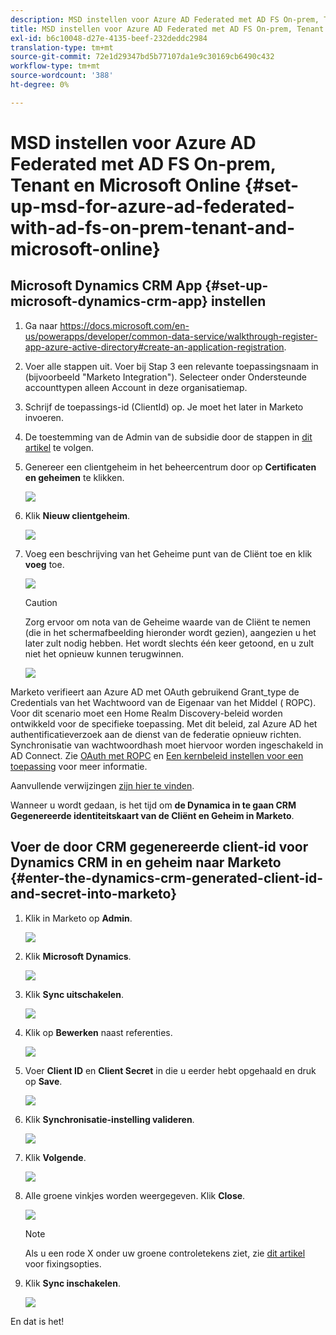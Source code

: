 ```yaml
---
description: MSD instellen voor Azure AD Federated met AD FS On-prem, Tenant en Microsoft Online - Marketo Docs - Productdocumentatie
title: MSD instellen voor Azure AD Federated met AD FS On-prem, Tenant en Microsoft Online
exl-id: b6c10048-d27e-4135-beef-232deddc2984
translation-type: tm+mt
source-git-commit: 72e1d29347bd5b77107da1e9c30169cb6490c432
workflow-type: tm+mt
source-wordcount: '388'
ht-degree: 0%

---
```


# MSD instellen voor Azure AD Federated met AD FS On-prem, Tenant en Microsoft Online {#set-up-msd-for-azure-ad-federated-with-ad-fs-on-prem-tenant-and-microsoft-online}

## Microsoft Dynamics CRM App {#set-up-microsoft-dynamics-crm-app} instellen

1. Ga naar https://docs.microsoft.com/en-us/powerapps/developer/common-data-service/walkthrough-register-app-azure-active-directory#create-an-application-registration.

1. Voer alle stappen uit. Voer bij Stap 3 een relevante toepassingsnaam in (bijvoorbeeld &quot;Marketo Integration&quot;). Selecteer onder Ondersteunde accounttypen alleen Account in deze organisatiemap.

1. Schrijf de toepassings-id (ClientId) op. Je moet het later in Marketo invoeren.

1. De toestemming van de Admin van de subsidie door de stappen in [dit artikel](/help/marketo/product-docs/crm-sync/microsoft-dynamics-sync/sync-setup/set-up-oauth-authentication-for-dynamics/grant-consent-for-client-id-and-app-registration.md) te volgen.

1. Genereer een clientgeheim in het beheercentrum door op **Certificaten en geheimen** te klikken.

   ![](assets/set-up-msd-for-azure-ad-federated-1.png)

1. Klik **Nieuw clientgeheim**.

   ![](assets/set-up-msd-for-azure-ad-federated-2.png)

1. Voeg een beschrijving van het Geheime punt van de Cliënt toe en klik **voeg** toe.

   ![](assets/set-up-msd-for-azure-ad-federated-3.png)

   >[!CAUTION]
   >
   >Zorg ervoor om nota van de Geheime waarde van de Cliënt te nemen (die in het schermafbeelding hieronder wordt gezien), aangezien u het later zult nodig hebben. Het wordt slechts één keer getoond, en u zult niet het opnieuw kunnen terugwinnen.

   ![](assets/set-up-msd-for-azure-ad-federated-4.png)

Marketo verifieert aan Azure AD met OAuth gebruikend Grant_type de Credentials van het Wachtwoord van de Eigenaar van het Middel ( ROPC). Voor dit scenario moet een Home Realm Discovery-beleid worden ontwikkeld voor de specifieke toepassing. Met dit beleid, zal Azure AD het authentificatieverzoek aan de dienst van de federatie opnieuw richten. Synchronisatie van wachtwoordhash moet hiervoor worden ingeschakeld in AD Connect. Zie [OAuth met ROPC](https://docs.microsoft.com/en-us/azure/active-directory/develop/v2-oauth-ropc) en [Een kernbeleid instellen voor een toepassing](https://docs.microsoft.com/en-us/azure/active-directory/manage-apps/configure-authentication-for-federated-users-portal#example-set-an-hrd-policy-for-an-application) voor meer informatie.

Aanvullende verwijzingen [zijn hier te vinden](https://docs.microsoft.com/en-us/azure/active-directory/reports-monitoring/concept-all-sign-ins#:~:text=Interactive%20user%20sign%2Dins%20are,as%20the%20Microsoft%20Authenticator%20app.&amp;text=This%20report%20also%20include%20federated,are%20federated%20to%20Azure%20AD.).

Wanneer u wordt gedaan, is het tijd om **de Dynamica in te gaan CRM Gegenereerde identiteitskaart van de Cliënt en Geheim in Marketo**.

## Voer de door CRM gegenereerde client-id voor Dynamics CRM in en geheim naar Marketo {#enter-the-dynamics-crm-generated-client-id-and-secret-into-marketo}

1. Klik in Marketo op **Admin**.

   ![](assets/set-up-msd-for-azure-ad-federated-5.png)

1. Klik **Microsoft Dynamics**.

   ![](assets/set-up-msd-for-azure-ad-federated-6.png)

1. Klik **Sync uitschakelen**.

   ![](assets/set-up-msd-for-azure-ad-federated-7.png)

1. Klik op **Bewerken** naast referenties.

   ![](assets/set-up-msd-for-azure-ad-federated-8.png)

1. Voer **Client ID** en **Client Secret** in die u eerder hebt opgehaald en druk op **Save**.

   ![](assets/set-up-msd-for-azure-ad-federated-9.png)

1. Klik **Synchronisatie-instelling valideren**.

   ![](assets/set-up-msd-for-azure-ad-federated-10.png)

1. Klik **Volgende**.

   ![](assets/set-up-msd-for-azure-ad-federated-11.png)

1. Alle groene vinkjes worden weergegeven. Klik **Close**.

   ![](assets/set-up-msd-for-azure-ad-federated-12.png)

   >[!NOTE]
   >
   >Als u een rode X onder uw groene controletekens ziet, zie [dit artikel](/help/marketo/product-docs/crm-sync/microsoft-dynamics-sync/sync-setup/validate-microsoft-dynamics-sync/fix-dynamics-validation-sync-issues.md) voor fixingsopties.

1. Klik **Sync inschakelen**.

   ![](assets/set-up-msd-for-azure-ad-federated-13.png)

En dat is het!
